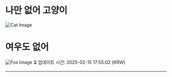 
# 나만 없어 고양이

![Cat Image](https://cdn2.thecatapi.com/images/c5o.jpg)

# 여우도 없어
![Fox Image](https://randomfox.ca/images/56.jpg)
⏳ 업데이트 시간: 2025-02-15 17:55:02 (KRW)

---
